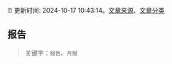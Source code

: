 :alarm_clock: 更新时间: 2024-10-17 10:43:14。[文章来源](/README.md)、[文章分类](/TAGS.md)

## 报告


> 关键字：`报告`、`月报`



